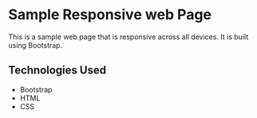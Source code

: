 # Sample Responsive web Page 

This is a sample web page that is responsive across all devices. It is built using Bootstrap.

## Technologies Used

- Bootstrap
- HTML
- CSS